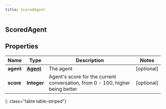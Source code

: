 ```yaml
---
title: ScoredAgent
---
```

## ScoredAgent


## Properties

| Name | Type | Description | Notes |
| ------------ | ------------- | ------------- | ------------- |
| **agent** | [**Agent**](Agent.html) | The agent |  [optional] |
| **score** | **Integer** | Agent&#39;s score for the current conversation, from 0 - 100, higher being better |  [optional] |
{: class="table table-striped"}



